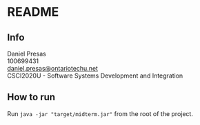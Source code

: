 # README

## Info

Daniel Presas\
100699431\
daniel.presas@ontariotechu.net\
CSCI2020U - Software Systems Development and Integration

## How to run

Run `java -jar "target/midterm.jar"` from the root of the project.
